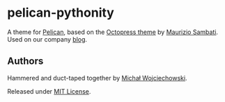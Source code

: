 # pelican-pythonity
A theme for [Pelican][pelican], based on the [Octopress theme][octopress]
by [Maurizio Sambati][maurizio sambati]. Used on our company
[blog][pythonity blog].


## Authors
Hammered and duct-taped together by [Michał Wojciechowski][odyniec].

Released under [MIT License][license].


[license]: https://github.com/Pythonity/pelican-pythonity/blob/master/LICENSE
[maurizio sambati]: https://github.com/duilio
[octopress]: http://github.com/duilio/pelican-octopress-theme
[odyniec]: https://github.com/odyniec
[pelican]: http://getpelican.com/
[pythonity blog]: http://blog.pythonity.com/
